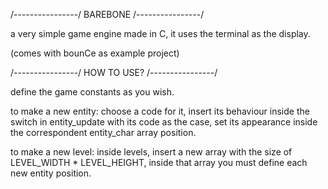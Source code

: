 /----------------/
BAREBONE
/----------------/

a very simple game engine made in C, it uses the terminal as the display. 

(comes with bounCe as example project)



/----------------/
HOW TO USE?
/----------------/

define the game constants as you wish.

to make a new entity: choose a code for it, insert its behaviour inside the switch in entity_update with its code as the case, set its appearance inside the correspondent entity_char array position.

to make a new level: inside levels, insert a new array with the size of LEVEL_WIDTH * LEVEL_HEIGHT, inside that array you must define each new entity position.
